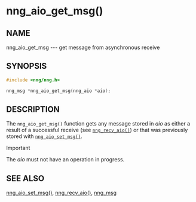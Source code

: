 # nng_aio_get_msg()

## NAME

nng_aio_get_msg --- get message from asynchronous receive

## SYNOPSIS

```c
#include <nng/nng.h>

nng_msg *nng_aio_get_msg(nng_aio *aio);
```

## DESCRIPTION

The `nng_aio_get_msg()` function gets any message stored in _aio_ as
either a result of a successful receive
(see [`nng_recv_aio()`](nng_recv_aio.md))
or that was previously stored with
[`nng_aio_set_msg()`](nng_aio_set_msg.md).

> [!IMPORTANT]
> The _aio_ must not have an operation in progress.

## SEE ALSO

[nng_aio_set_msg()](nng_aio_set_msg.md),
[nng_recv_aio()](nng_recv_aio.md),
[nng_msg](nng_msg.md)
